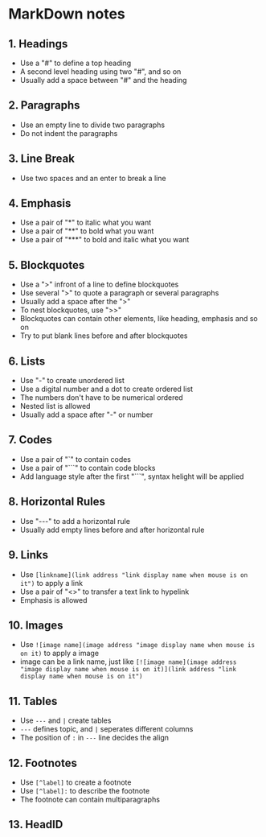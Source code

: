 # MarkDown notes

## 1. Headings

- Use a "\#" to define a top heading  
- A second level heading using two "\#", and so on  
- Usually add a space between "\#" and the heading

## 2. Paragraphs

- Use an empty line to divide two paragraphs  
- Do not indent the paragraphs

## 3. Line Break

- Use two spaces and an enter to break a line

## 4. Emphasis

- Use a pair of "\*" to italic what you want
- Use a pair of "\*\*" to bold what you want
- Use a pair of "\*\*\*" to bold and italic what you want

## 5. Blockquotes

- Use a "\>" infront of a line to define blockquotes  
- Use several "\>" to quote a paragraph or several paragraphs  
- Usually add a space after the "\>"  
- To nest blockquotes, use "\>\>"  
- Blockquotes can contain other elements, like heading, emphasis and so on  
- Try to put blank lines before and after blockquotes

## 6. Lists

- Use "\-" to create unordered list  
- Use a digital number and a dot to create ordered list  
- The numbers don't have to be numerical ordered  
- Nested list is allowed  
- Usually add a space after "\-" or number

## 7. Codes

- Use a pair of "\`" to contain codes  
- Use a pair of "\`\`\`" to contain code blocks  
- Add language style after the first "\`\`\`", syntax helight will be applied

## 8. Horizontal Rules

- Use "\-\-\-" to add a horizontal rule
- Usually add empty lines before and after horizontal rule

## 9. Links

- Use `[linkname](link address "link display name when mouse is on it")` to apply a link  
- Use a pair of "<>" to transfer a text link to hypelink  
- Emphasis is allowed

## 10. Images

- Use `![image name](image address "image display name when mouse is on it)` to apply a image  
- image can be a link name, just like `[![image name](image address "image display name when mouse is on it)](link address "link display name when mouse is on it")`

## 11. Tables

- Use `---` and `|` create tables  
- `---` defines topic, and `|` seperates different columns  
- The position of `:` in `---` line decides the align

## 12. Footnotes

- Use `[^label]` to create a footnote
- Use `[^label]:` to describe the footnote
- The footnote can contain multiparagraphs

## 13. HeadID
